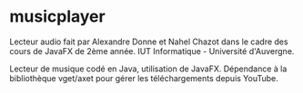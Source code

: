 # musicplayer

Lecteur audio fait par Alexandre Donne et Nahel Chazot dans le cadre des cours de JavaFX de 2ème année.
IUT Informatique - Université d'Auvergne.

Lecteur de musique codé en Java, utilisation de JavaFX. Dépendance à la bibliothèque vget/axet pour gérer les téléchargements depuis YouTube.

